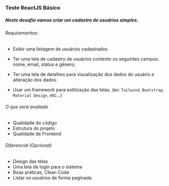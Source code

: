 ### Teste ReactJS Básico

##### Neste desafio vamos criar um cadastro de usuários simples.

###### Requirementos:

* Exibir uma listagem de usuários cadastrados

* Ter uma tela de cadastro de usuários contento os seguintes campos: nome, email, status e gênero;

* Ter uma tela de detalhes para visualização dos dados do usuário e alteração dos dados.

* Usar um framework para estilização das telas. (ex: `Tailwind`, `Bootstrap`, `Material Design`, etc...)
`
###### O que será avaliado

- Qualidade do código
- Estrutura do projeto
- Qualidade de Frontend

###### Diferencial (Opcional)

- Design das telas
- Uma tela de login para o sistema
- Boas práticas, Clean Code
- Listar os usuários de forma paginada.
